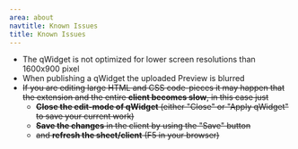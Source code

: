 ```yaml
---
area: about
navtitle: Known Issues
title: Known Issues
---
```


* The qWidget is not optimized for lower screen resolutions than 1600x900 pixel
* When publishing a qWidget the uploaded Preview is blurred
* ~~If you are editing large HTML and CSS code-pieces it may happen that the extension and the entire **client becomes slow**, in this case just~~
	* ~~**Close the edit-mode of qWidget** (either "Close" or "Apply qWidget" to save your current work)~~
	* ~~**Save the changes** in the client by using the "Save" button~~
	* ~~and **refresh the sheet/client** (F5 in your browser)~~



